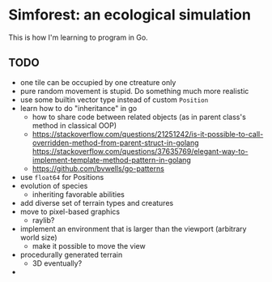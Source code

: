 # Simforest: an ecological simulation

This is how I'm learning to program in Go.

## TODO
- one tile can be occupied by one ctreature only
- pure random movement is stupid. Do something much more realistic
- use some builtin vector type instead of custom `Position`
- learn how to do "inheritance" in go
    - how to share code between related objects (as in parent class's method in classical OOP)
    - https://stackoverflow.com/questions/21251242/is-it-possible-to-call-overridden-method-from-parent-struct-in-golang
    https://stackoverflow.com/questions/37635769/elegant-way-to-implement-template-method-pattern-in-golang
    - https://github.com/bvwells/go-patterns
- use `float64` for Positions
- evolution of species
	- inheriting favorable abilities
- add diverse set of terrain types and creatures
- move to pixel-based graphics
	- raylib?
- implement an environment that is larger than the viewport (arbitrary world size)
	- make it possible to move the view
- procedurally generated terrain
	- 3D eventually?
- 
